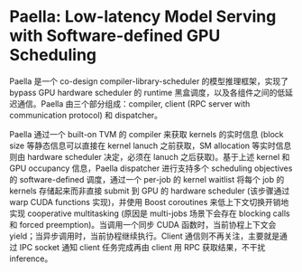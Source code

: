 # Paella: Low-latency Model Serving with Software-defined GPU Scheduling

Paella 是一个 co-design compiler-library-scheduler 的模型推理框架，实现了 bypass GPU hardware scheduler 的 runtime 黑盒调度，以及各组件之间的低延迟通信。Paella 由三个部分组成：compiler, client (RPC server with communication protocol) 和 dispatcher。

Paella 通过一个 built-on TVM 的 compiler 来获取 kernels 的实时信息 (block size 等静态信息可以直接在 kernel lanuch 之前获取，SM allocation 等实时信息则由 hardware scheduler 决定，必须在 lanuch 之后获取)。基于上述 kernel 和 GPU occupancy 信息，Paella dispatcher 进行支持多个 scheduling objectives 的 software-defined 调度，通过一个 per-job 的 kernel waitlist 将每个 job 的 kernels 存储起来而非直接 submit 到 GPU 的 hardware scheduler (该步骤通过 warp CUDA functions 实现)，并使用 Boost coroutines 来低上下文切换开销地实现 cooperative multitasking (原因是 multi-jobs 场景下会存在 blocking calls 和 forced preemption)。当调用一个同步 CUDA 函数时，当前协程上下文会 yield；当异步调用时，当前协程继续执行。Client 通信则不再关注，主要就是通过 IPC socket 通知 client 任务完成再由 client 用 RPC 获取结果，不干扰 inference。

